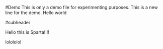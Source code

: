 #Demo
This is only a demo file for experimenting purposes.
This is a new line for the demo.
Hello world

#subheader

Hello this is Sparta!!!!

lolololol